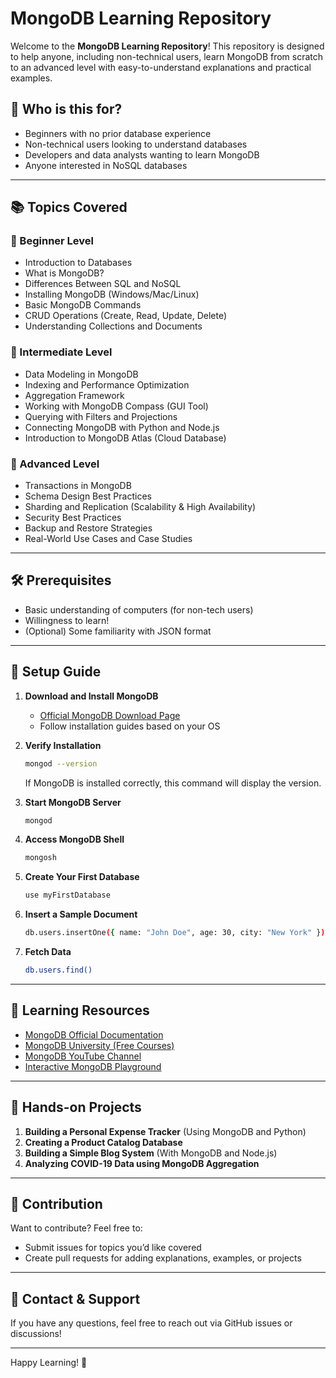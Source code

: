 # MongoDB Learning Repository

Welcome to the **MongoDB Learning Repository**! This repository is designed to help anyone, including non-technical users, learn MongoDB from scratch to an advanced level with easy-to-understand explanations and practical examples.

## 📌 Who is this for?
- Beginners with no prior database experience
- Non-technical users looking to understand databases
- Developers and data analysts wanting to learn MongoDB
- Anyone interested in NoSQL databases

---

## 📚 Topics Covered
### 🔰 Beginner Level
- Introduction to Databases
- What is MongoDB?
- Differences Between SQL and NoSQL
- Installing MongoDB (Windows/Mac/Linux)
- Basic MongoDB Commands
- CRUD Operations (Create, Read, Update, Delete)
- Understanding Collections and Documents

### 🚀 Intermediate Level
- Data Modeling in MongoDB
- Indexing and Performance Optimization
- Aggregation Framework
- Working with MongoDB Compass (GUI Tool)
- Querying with Filters and Projections
- Connecting MongoDB with Python and Node.js
- Introduction to MongoDB Atlas (Cloud Database)

### 🎯 Advanced Level
- Transactions in MongoDB
- Schema Design Best Practices
- Sharding and Replication (Scalability & High Availability)
- Security Best Practices
- Backup and Restore Strategies
- Real-World Use Cases and Case Studies

---

## 🛠 Prerequisites
- Basic understanding of computers (for non-tech users)
- Willingness to learn!
- (Optional) Some familiarity with JSON format

---

## 🔧 Setup Guide
1. **Download and Install MongoDB**
   - [Official MongoDB Download Page](https://www.mongodb.com/try/download/community)
   - Follow installation guides based on your OS

2. **Verify Installation**
   ```sh
   mongod --version
   ```
   If MongoDB is installed correctly, this command will display the version.

3. **Start MongoDB Server**
   ```sh
   mongod
   ```

4. **Access MongoDB Shell**
   ```sh
   mongosh
   ```

5. **Create Your First Database**
   ```sh
   use myFirstDatabase
   ```

6. **Insert a Sample Document**
   ```sh
   db.users.insertOne({ name: "John Doe", age: 30, city: "New York" })
   ```

7. **Fetch Data**
   ```sh
   db.users.find()
   ```

---

## 📖 Learning Resources
- [MongoDB Official Documentation](https://www.mongodb.com/docs/)
- [MongoDB University (Free Courses)](https://university.mongodb.com/)
- [MongoDB YouTube Channel](https://www.youtube.com/user/mongodb)
- [Interactive MongoDB Playground](https://mongoplayground.net/)

---

## 🎯 Hands-on Projects
1. **Building a Personal Expense Tracker** (Using MongoDB and Python)
2. **Creating a Product Catalog Database**
3. **Building a Simple Blog System** (With MongoDB and Node.js)
4. **Analyzing COVID-19 Data using MongoDB Aggregation**

---

## 🤝 Contribution
Want to contribute? Feel free to:
- Submit issues for topics you’d like covered
- Create pull requests for adding explanations, examples, or projects

---

## 📩 Contact & Support
If you have any questions, feel free to reach out via GitHub issues or discussions!

---

Happy Learning! 🚀
